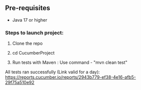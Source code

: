 ## Pre-requisites

* Java 17 or higher


### Steps to launch project:

1. Clone the repo
   
2. cd CucumberProject

3. Run tests with Maven : Use command - "mvn clean test"

All tests ran successfully (Link valid for a day): https://reports.cucumber.io/reports/2943b779-ef38-4e16-afb5-29f75a510e92
